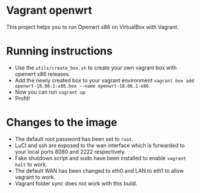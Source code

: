 # Vagrant openwrt

This project helps you to run Openwrt x86 on VirtualBox with Vagrant. 

# Running instructions

* Use the `utils/create_box.sh` to create your own vagrant box with openwrt x86 releases.
* Add the newly created box to your vagrant environment `vagrant box add openwrt-18.06.1-x86.box --name openwrt-18.06.1-x86`
* Now you can run `vagrant up`
* Profit!

# Changes to the image

* The default root password has been set to `root`.
* LuCI and ssh are exposed to the wan interface which is forwarded to your local ports 8080 and 2222 respectively. 
* Fake shutdown script and sudo have been installed to enable `vagrant halt` to work.
* The default WAN has been changed to eth0 and LAN to eth1 to allow vagrant to work.
* Vagrant folder sync does not work with this build.
